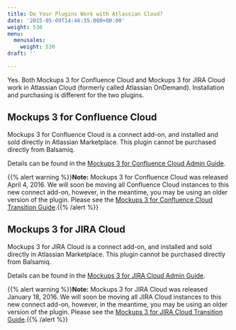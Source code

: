 ```yaml
---
title: Do Your Plugins Work with Atlassian Cloud?
date: '2015-05-09T14:46:35.000+00:00'
weight: 530
menu:
  menusales:
    weight: 530
draft: ''

---
```

Yes. Both Mockups 3 for Confluence Cloud and Mockups 3 for JIRA Cloud work in Atlassian Cloud (formerly called Atlassian OnDemand). Installation and purchasing is different for the two plugins.

## Mockups 3 for Confluence Cloud

Mockups 3 for Confluence Cloud is a connect add-on, and installed and sold directly in Atlassian Marketplace. This plugin cannot be purchased directly from Balsamiq.

Details can be found in the [Mockups 3 for Confluence Cloud Admin Guide](https://docs.balsamiq.com/confluence/admin-guide-cloud/).

{{% alert warning %}}**Note:** Mockups 3 for Confluence Cloud was released April 4, 2016. We will soon be moving all Confluence Cloud instances to this new connect add-on, however, in the meantime, you may be using an older version of the plugin. Please see the [Mockups 3 for Confluence Cloud Transition Guide](https://docs.balsamiq.com/confluence/transition-guide/).{{% /alert %}}

## Mockups 3 for JIRA Cloud

Mockups 3 for JIRA Cloud is a connect add-on, and installed and sold directly in Atlassian Marketplace. This plugin cannot be purchased directly from Balsamiq.

Details can be found in the [Mockups 3 for JIRA Cloud Admin Guide](https://docs.balsamiq.com/jira/admin-guide-cloud/).

{{% alert warning %}}**Note:** Mockups 3 for JIRA Cloud was released January 18, 2016. We will soon be moving all JIRA Cloud instances to this new connect add-on, however, in the meantime, you may be using an older version of the plugin. Please see the [Mockups 3 for JIRA Cloud Transition Guide](https://docs.balsamiq.com/jira/transition-guide/).{{% /alert %}}